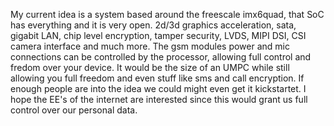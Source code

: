 My current idea is a system based around the freescale imx6quad, that SoC has everything and it is very open. 
2d/3d graphics acceleration, sata, gigabit LAN, chip level encryption, tamper security, LVDS, MIPI DSI, CSI camera interface and much more. 
The gsm modules power and mic connections can be controlled by the processor, allowing full control and fredom over your device. 
It would be the size of an UMPC while still allowing you full freedom and even stuff like sms and call encryption. 
If enough people are into the idea we could might even get it kickstartet. 
I hope the EE's of the internet are interested since this would grant us full control over our personal data.

